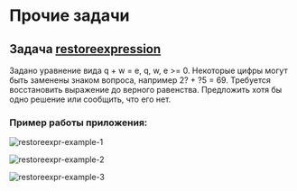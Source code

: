 # Прочие задачи

## Задача [restoreexpression](restoreexpression)

Задано уравнение вида q + w = e, q, w, e >= 0.
Некоторые цифры могут быть заменены знаком вопроса, например 2? + ?5 = 69.
Требуется восстановить выражение до верного равенства.
Предложить хотя бы одно решение или сообщить, что его нет.

### Пример работы приложения:

![restoreexpr-example-1](https://user-images.githubusercontent.com/109767480/206822033-e14426f4-56c3-44b4-95ae-488167601e0c.png)

![restoreexpr-example-2](https://user-images.githubusercontent.com/109767480/206822036-68427381-7089-4b83-ac2c-1e06279fb367.png)

![restoreexpr-example-3](https://user-images.githubusercontent.com/109767480/206822038-07ec20fe-678f-4773-ad83-4cdcf11a0b49.png)
